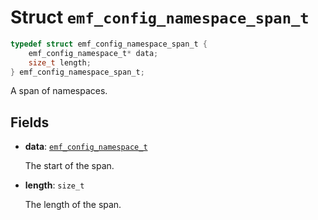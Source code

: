 # Struct `emf_config_namespace_span_t`

```c
typedef struct emf_config_namespace_span_t {
    emf_config_namespace_t* data;
    size_t length;
} emf_config_namespace_span_t;
```

A span of namespaces.

## Fields

- **data**: [`emf_config_namespace_t`](./struct.emf_config_namespace_t.md)

    The start of the span.

- **length**: `size_t`

    The length of the span.
